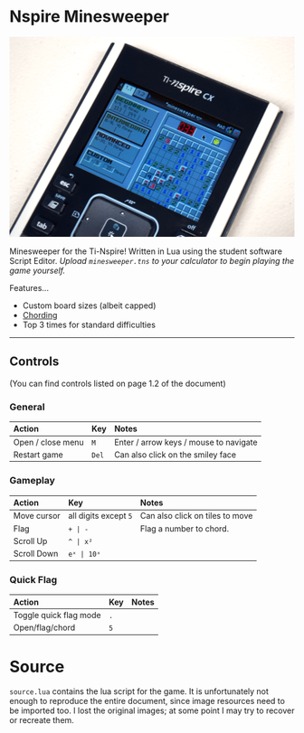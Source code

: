 # Nspire Minesweeper

![Preview Photo](calc.png?raw=true)

Minesweeper for the Ti-Nspire! Written in Lua using the student software Script Editor. _Upload `minesweeper.tns` to your calculator to begin playing the game yourself._

Features...

- Custom board sizes (albeit capped)
- [Chording](http://www.minesweeper.info/wiki/Chord)
- Top 3 times for standard difficulties

---

## Controls

(You can find controls listed on page 1.2 of the document)

### General

| Action            | Key   | Notes                                  |
| :---------------- | :---- | :------------------------------------- |
| Open / close menu | `M`   | Enter / arrow keys / mouse to navigate |
| Restart game      | `Del` | Can also click on the smiley face      |

### Gameplay

| Action      | Key                   | Notes                           |
| :---------- | :-------------------- | :------------------------------ |
| Move cursor | all digits except `5` | Can also click on tiles to move |
| Flag        | `+ \| -`              | Flag a number to chord.         |
| Scroll Up   | `^ \| x²`             |                                 |
| Scroll Down | `eˣ \| 10ˣ`           |                                 |

### Quick Flag

| Action                 | Key | Notes |
| :--------------------- | :-- | :---- |
| Toggle quick flag mode | `.` |       |
| Open/flag/chord        | `5` |       |

# Source

`source.lua` contains the lua script for the game. It is unfortunately not enough to reproduce the entire document, since image resources need to be imported too. I lost the original images; at some point I may try to recover or recreate them.
